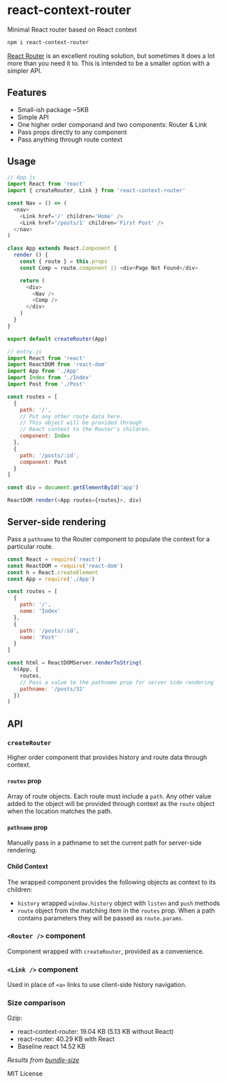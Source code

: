 
# react-context-router

Minimal React router based on React context

```sh
npm i react-context-router
```

[React Router](https://github.com/reactjs/react-router) is an excellent routing solution,
but sometimes it does a lot more than you need it to.
This is intended to be a smaller option with a simpler API.

## Features
- Small-ish package ~5KB
- Simple API
- One higher order componand and two components: Router & Link
- Pass props directly to any component
- Pass anything through route context

## Usage

```js
// App.js
import React from 'react'
import { createRouter, Link } from 'react-context-router'

const Nav = () => (
  <nav>
    <Link href='/' children='Home' />
    <Link href='/posts/1' children='First Post' />
  </nav>
)

class App extends React.Component {
  render () {
    const { route } = this.props
    const Comp = route.component || <div>Page Not Found</div>

    return (
      <div>
        <Nav />
        <Comp />
      </div>
    )
  }
}

export default createRouter(App)
```

```js
// entry.js
import React from 'react'
import ReactDOM from 'react-dom'
import App from './App'
import Index from './Index'
import Post from './Post'

const routes = [
  {
    path: '/',
    // Put any other route data here.
    // This object will be provided through
    // React context to the Router's children.
    component: Index
  },
  {
    path: '/posts/:id',
    component: Post
  }
]

const div = document.getElementById('app')

ReactDOM.render(<App routes={routes}>, div)
```

## Server-side rendering

Pass a `pathname` to the Router component to populate the context for a particular route.

```js
const React = require('react')
const ReactDOM = require('react-dom')
const h = React.createElement
const App = require('./App')

const routes = [
  {
    path: '/',
    name: 'Index'
  },
  {
    path: '/posts/:id',
    name: 'Post'
  }
]

const html = ReactDOMServer.renderToString(
  h(App, {
    routes,
    // Pass a value to the pathname prop for server side rendering
    pathname: '/posts/32'
  })
)
```

## API

### `createRouter`

Higher order component that provides history and route data through context.

#### `routes` prop
Array of route objects. Each route must include a `path`.
Any other value added to the object will be provided through context as the `route` object when the location matches the path.

#### `pathname` prop
Manually pass in a pathname to set the current path for server-side rendering.

#### Child Context
The wrapped component provides the following objects as context to its children:
- `history` wrapped `window.history` object with `listen` and `push` methods
- `route` object from the matching item in the `routes` prop. When a path contains parameters they will be passed as `route.params`.

### `<Router />` component

Component wrapped with `createRouter`, provided as a convenience.

### `<Link />` component

Used in place of `<a>` links to use client-side history navigation.


### Size comparison

Gzip:
- react-context-router: 19.04 KB (5.13 KB without React)
- react-router: 40.29 KB with React
- Baseline react 14.52 KB

*Results from [bundle-size](https://npmjs.com/package/bundle-size)*

MIT License
